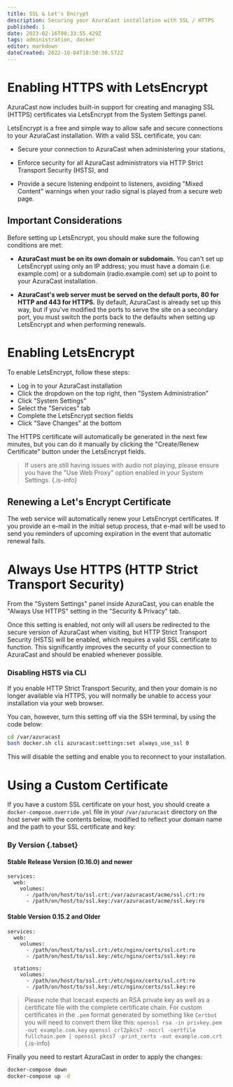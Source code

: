 ```yaml
---
title: SSL & Let's Encrypt
description: Securing your AzuraCast installation with SSL / HTTPS
published: 1
date: 2023-02-16T00:33:55.429Z
tags: administration, docker
editor: markdown
dateCreated: 2022-10-04T18:50:30.572Z
---
```


# Enabling HTTPS with LetsEncrypt

AzuraCast now includes built-in support for creating and managing SSL (HTTPS) certificates via LetsEncrypt from the System Settings panel.

LetsEncrypt is a free and simple way to allow safe and secure connections to your AzuraCast installation. With a valid SSL certificate, you can:

- Secure your connection to AzuraCast when administering your stations,

- Enforce security for all AzuraCast administrators via HTTP Strict Transport Security (HSTS), and

- Provide a secure listening endpoint to listeners, avoiding "Mixed Content" warnings when your radio signal is played from a secure web page.

## Important Considerations

Before setting up LetsEncrypt, you should make sure the following conditions are met:

- **AzuraCast must be on its own domain or subdomain.** You can't set up LetsEncrypt using only an IP address; you must have a domain (i.e. example.com) or a subdomain (radio.example.com) set up to point to your AzuraCast installation.

- **AzuraCast's web server must be served on the default ports, 80 for HTTP and 443 for HTTPS.** By default, AzuraCast is already set up this way, but if you've modified the ports to serve the site on a secondary port, you must switch the ports back to the defaults when setting up LetsEncrypt and when performing renewals.

# Enabling LetsEncrypt

To enable LetsEncrypt, follow these steps:

- Log in to your AzuraCast installation
- Click the dropdown on the top right, then "System Administration"
- Click "System Settings"
- Select the "Services" tab
- Complete the LetsEncrypt section fields
- Click "Save Changes" at the bottom

The HTTPS certificate will automatically be generated in the next few minutes, but you can do it manually by clicking the "Create/Renew Certificate" button under the LetsEncrypt fields.

> If users are still having issues with audio not playing, please ensure you have the "Use Web Proxy" option enabled in your System Settings. 
{.is-info}

## Renewing a Let's Encrypt Certificate

The web service will automatically renew your LetsEncrypt certificates. If you provide an e-mail in the initial setup process, that e-mail will be used to send you reminders of upcoming expiration in the event that automatic renewal fails.

# Always Use HTTPS (HTTP Strict Transport Security)

From the "System Settings" panel inside AzuraCast, you can enable the "Always Use HTTPS" setting in the "Security & Privacy" tab.

Once this setting is enabled, not only will all users be redirected to the secure version of AzuraCast when visiting, but HTTP Strict Transport Security (HSTS) will be enabled, which requires a valid SSL certificate to function. This significantly improves the security of your connection to AzuraCast and should be enabled whenever possible.

### Disabling HSTS via CLI

If you enable HTTP Strict Transport Security, and then your domain is no longer available via HTTPS, you will normally be unable to access your installation via your web browser.

You can, however, turn this setting off via the SSH terminal, by using the code below:

```bash
cd /var/azuracast
bash docker.sh cli azuracast:settings:set always_use_ssl 0
```

This will disable the setting and enable you to reconnect to your installation.

# Using a Custom Certificate

If you have a custom SSL certificate on your host, you should create a `docker-compose.override.yml` file in your `/var/azuracast` directory on the host server with the contents below, modified to reflect your domain name and the path to your SSL certificate and key:

### By Version {.tabset}
#### Stable Release Version (0.16.0) and newer
```
services:
  web:
    volumes:
      - /path/on/host/to/ssl.crt:/var/azuracast/acme/ssl.crt:ro
      - /path/on/host/to/ssl.key:/var/azuracast/acme/ssl.key:ro
```

#### Stable Version 0.15.2 and Older
```
services:
  web:
    volumes:
      - /path/on/host/to/ssl.crt:/etc/nginx/certs/ssl.crt:ro
      - /path/on/host/to/ssl.key:/etc/nginx/certs/ssl.key:ro
      
  stations:
    volumes:
      - /path/on/host/to/ssl.crt:/etc/nginx/certs/ssl.crt:ro
      - /path/on/host/to/ssl.key:/etc/nginx/certs/ssl.key:ro
```

> Please note that Icecast expects an RSA private key as well as a certificate file with the complete certificate chain. For custom certificates in the `.pem` format generated by something like `Certbot` you will need to convert them like this:
> `openssl rsa -in privkey.pem -out example.com.key`
> `openssl crl2pkcs7 -nocrl -certfile fullchain.pem | openssl pkcs7 -print_certs -out example.com.crt`
> {.is-info}

Finally you need to restart AzuraCast in order to apply the changes:

```bash
docker-compose down
docker-compose up -d
```